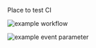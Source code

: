 Place to test CI

![example workflow](https://github.com/dreinhold/ci-fun/actions/workflows/ci.yml/badge.svg)


![example event parameter](https://github.com/dreinhold/ci-fun/actions/workflows/ci.yml/badge.svg?event=push)
